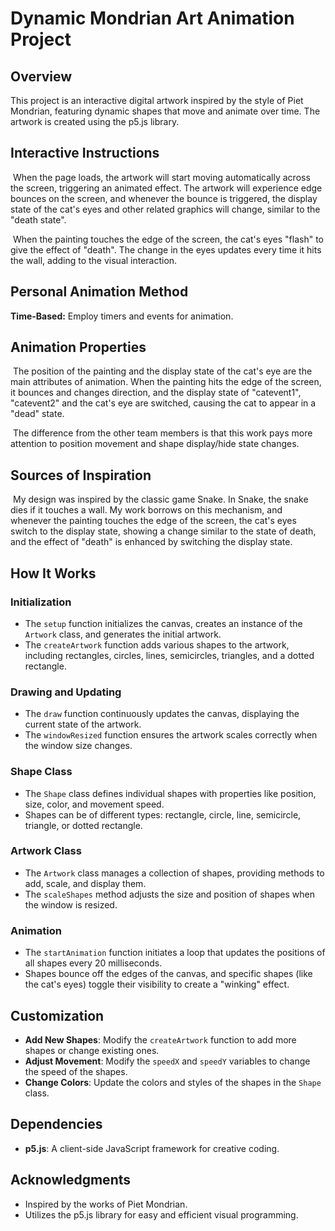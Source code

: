 # Dynamic Mondrian Art Animation Project

## Overview

This project is an interactive digital artwork inspired by the style of Piet Mondrian, featuring dynamic shapes that move and animate over time. The artwork is created using the p5.js library.

## **Interactive Instructions**

​	When the page loads, the artwork will start moving automatically across the screen, triggering an animated effect. The artwork will experience edge bounces on the screen, and whenever the bounce is triggered, the display state of the cat's eyes and other related graphics will change, similar to the "death state".

​	When the painting touches the edge of the screen, the cat's eyes "flash" to give the effect of "death". The change in the eyes updates every time it hits the wall, adding to the visual interaction.

## **Personal Animation Method**

**Time-Based:**  Employ timers and events for animation.

## **Animation Properties**

​	The position of the painting and the display state of the cat's eye are the main attributes of animation. When the painting hits the edge of the screen, it bounces and changes direction, and the display state of "catevent1", "catevent2" and the cat's eye are switched, causing the cat to appear in a "dead" state.

​	The difference from the other team members is that this work pays more attention to position movement and shape display/hide state changes.

## **Sources of Inspiration**

​	My design was inspired by the classic game Snake. In Snake, the snake dies if it touches a wall. My work borrows on this mechanism, and whenever the painting touches the edge of the screen, the cat's eyes switch to the display state, showing a change similar to the state of death, and the effect of "death" is enhanced by switching the display state.

## How It Works

### Initialization

- The `setup` function initializes the canvas, creates an instance of the `Artwork` class, and generates the initial artwork.
- The `createArtwork` function adds various shapes to the artwork, including rectangles, circles, lines, semicircles, triangles, and a dotted rectangle.

### Drawing and Updating

- The `draw` function continuously updates the canvas, displaying the current state of the artwork.
- The `windowResized` function ensures the artwork scales correctly when the window size changes.

### Shape Class

- The `Shape` class defines individual shapes with properties like position, size, color, and movement speed.
- Shapes can be of different types: rectangle, circle, line, semicircle, triangle, or dotted rectangle.

### Artwork Class

- The `Artwork` class manages a collection of shapes, providing methods to add, scale, and display them.
- The `scaleShapes` method adjusts the size and position of shapes when the window is resized.

### Animation

- The `startAnimation` function initiates a loop that updates the positions of all shapes every 20 milliseconds.
- Shapes bounce off the edges of the canvas, and specific shapes (like the cat's eyes) toggle their visibility to create a "winking" effect.

## Customization

- **Add New Shapes**: Modify the `createArtwork` function to add more shapes or change existing ones.
- **Adjust Movement**: Modify the `speedX` and `speedY` variables to change the speed of the shapes.
- **Change Colors**: Update the colors and styles of the shapes in the `Shape` class.

## Dependencies

- **p5.js**: A client-side JavaScript framework for creative coding.

## Acknowledgments

- Inspired by the works of Piet Mondrian.
- Utilizes the p5.js library for easy and efficient visual programming.


